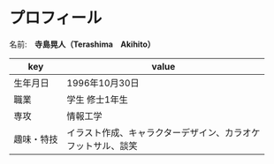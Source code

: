 # プロフィール

名前:　**寺島晃人（Terashima　Akihito）** 

|key|value|
|----|----|
|生年月日|1996年10月30日|
|職業|学生 修士1年生|
|専攻|情報工学|
|趣味・特技|イラスト作成、キャラクターデザイン、カラオケ<br>フットサル、談笑|
